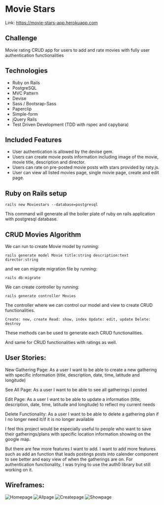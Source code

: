 # Movie Stars

Link: https://movie-stars-app.herokuapp.com

## Challenge

Movie rating CRUD app for users to add and rate movies with fully user authentication functionalities

## Technologies

- Ruby on Rails
- PostgreSQL
- MVC Pattern
- Devise
- Sass / Bootsrap-Sass
- Paperclip
- Simple-form
- jQuery Rails
- Test Driven Development (TDD with rspec and capybara)

## Included Features

- User authentication is allowed by the devise gem.
- Users can create movie posts information including image of the movie, movie title, description and director.
- Users can rate on pre-posted movie posts with stars provided by raty.js.
- User can view all listed movies page, single movie page, create and edit page.

## Ruby on Rails setup

`rails new Moviestars --database=postgresql`

This command will generate all the boiler plate of ruby on rails application with postgresql database.

## CRUD Movies Algorithm

We can run to create Movie model by running:

`rails generate model Movie title:string description:text director:string`

and we can migrate migration file by running:

`rails db:migrate`

We can create controller by running:

`rails generate controller Movies`

The controller where we can control our model and view to create CRUD functionalities.

`Create: new, create Read: show, index Update: edit, update Delete: destroy`

These methods can be used to generate each CRUD functionalities.

And same for CRUD functionalities with ratings as well.

## User Stories:

New Gathering Page: As a user I want to be able to create a new gathering with specific information (title, description, date, time, latitude and longitude)

See All Page: As a user I want to be able to see all gatherings I posted

Edit Page: As a user I want to be able to update a information (title, description, date, time, latitude and longitude) to reflect my current needs

Delete Functionality: As a user I want to be able to delete a gathering plan if I no longer need it/if it is no longer available

I feel this project would be especially useful to people who want to save their gatherings/plans with specific location information showing on the google map.

But there are few more features I want to add. I want to add more features such as add an function that leads postings posts into calender component to see better and easy view of when the gatherings are on. For authentication functionality, I was trying to use the auth0 library but still working on it.

## Wireframes:

![Homepage](./Wireframes/Homepage.png)
![Allpage](./Wireframes/Allpage.png)
![Createpage](./Wireframes/Createpage.png)
![Showpage](./Wireframes/Showpage.png)
